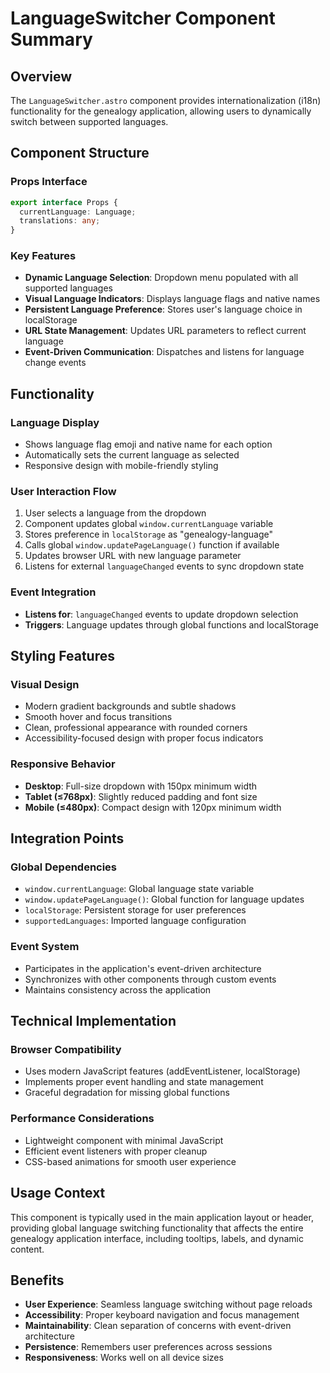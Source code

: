 # LanguageSwitcher Component Summary

## Overview

The `LanguageSwitcher.astro` component provides internationalization (i18n) functionality for the genealogy application, allowing users to dynamically switch between supported languages.

## Component Structure

### Props Interface

```typescript
export interface Props {
  currentLanguage: Language;
  translations: any;
}
```

### Key Features

- **Dynamic Language Selection**: Dropdown menu populated with all supported languages
- **Visual Language Indicators**: Displays language flags and native names
- **Persistent Language Preference**: Stores user's language choice in localStorage
- **URL State Management**: Updates URL parameters to reflect current language
- **Event-Driven Communication**: Dispatches and listens for language change events

## Functionality

### Language Display

- Shows language flag emoji and native name for each option
- Automatically sets the current language as selected
- Responsive design with mobile-friendly styling

### User Interaction Flow

1. User selects a language from the dropdown
2. Component updates global `window.currentLanguage` variable
3. Stores preference in `localStorage` as "genealogy-language"
4. Calls global `window.updatePageLanguage()` function if available
5. Updates browser URL with new language parameter
6. Listens for external `languageChanged` events to sync dropdown state

### Event Integration

- **Listens for**: `languageChanged` events to update dropdown selection
- **Triggers**: Language updates through global functions and localStorage

## Styling Features

### Visual Design

- Modern gradient backgrounds and subtle shadows
- Smooth hover and focus transitions
- Clean, professional appearance with rounded corners
- Accessibility-focused design with proper focus indicators

### Responsive Behavior

- **Desktop**: Full-size dropdown with 150px minimum width
- **Tablet (≤768px)**: Slightly reduced padding and font size
- **Mobile (≤480px)**: Compact design with 120px minimum width

## Integration Points

### Global Dependencies

- `window.currentLanguage`: Global language state variable
- `window.updatePageLanguage()`: Global function for language updates
- `localStorage`: Persistent storage for user preferences
- `supportedLanguages`: Imported language configuration

### Event System

- Participates in the application's event-driven architecture
- Synchronizes with other components through custom events
- Maintains consistency across the application

## Technical Implementation

### Browser Compatibility

- Uses modern JavaScript features (addEventListener, localStorage)
- Implements proper event handling and state management
- Graceful degradation for missing global functions

### Performance Considerations

- Lightweight component with minimal JavaScript
- Efficient event listeners with proper cleanup
- CSS-based animations for smooth user experience

## Usage Context

This component is typically used in the main application layout or header, providing global language switching functionality that affects the entire genealogy application interface, including tooltips, labels, and dynamic content.

## Benefits

- **User Experience**: Seamless language switching without page reloads
- **Accessibility**: Proper keyboard navigation and focus management
- **Maintainability**: Clean separation of concerns with event-driven architecture
- **Persistence**: Remembers user preferences across sessions
- **Responsiveness**: Works well on all device sizes
